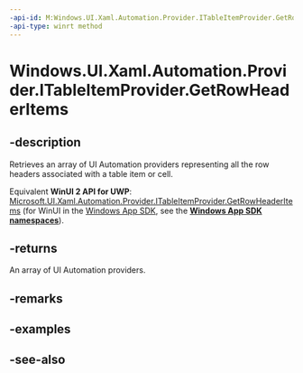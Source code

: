 ```yaml
---
-api-id: M:Windows.UI.Xaml.Automation.Provider.ITableItemProvider.GetRowHeaderItems
-api-type: winrt method
---
```


<!-- Method syntax
public Windows.UI.Xaml.Automation.Provider.IRawElementProviderSimple[] GetRowHeaderItems()
-->

# Windows.UI.Xaml.Automation.Provider.ITableItemProvider.GetRowHeaderItems

## -description
Retrieves an array of UI Automation providers representing all the row headers associated with a table item or cell.

Equivalent **WinUI 2 API for UWP**: [Microsoft.UI.Xaml.Automation.Provider.ITableItemProvider.GetRowHeaderItems](/windows/winui/api/microsoft.ui.xaml.automation.provider.itableitemprovider.getrowheaderitems) (for WinUI in the [Windows App SDK](/windows/apps/windows-app-sdk/), see the **[Windows App SDK namespaces](/windows/windows-app-sdk/api/winrt/)**).

## -returns
An array of UI Automation providers.

## -remarks

## -examples

## -see-also
